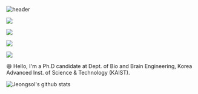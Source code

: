![header](https://capsule-render.vercel.app/api?type=transparent&color=black&height=300&section=header&text=Jeongsol%20Kim&fontSize=90)

<a target="_blank"><img src="https://img.shields.io/badge/Python-3776AB?style=for-the-badge&logo=Python&logoColor=FFFFFF"/></a>

<a target="_blank"><img src="https://img.shields.io/badge/Csharp-239120?style=for-the-badge&logo=csharp&logoColor=FFFFFF"/></a>

<a target="_blank"><img src="https://img.shields.io/badge/C++-00599C?style=for-the-badge&logo=Cplusplus&logoColor=FFFFFF"/></a>

<a target="_blank"><img src="https://img.shields.io/badge/JAVASCRIPT-F7DF1E?style=for-the-badge&logo=javascript&logoColor=FFFFFF"/></a>

😄 Hello, I'm a Ph.D candidate at Dept. of Bio and Brain Engineering, Korea Advanced Inst. of Science & Technology (KAIST).


![Jeongsol's github stats](https://github-readme-stats.vercel.app/api?username=jeongsol-kim&show_icons=true)
